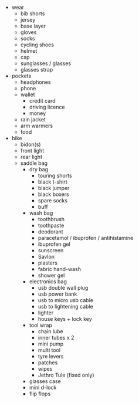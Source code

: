 * wear
    * bib shorts
    * jersey
    * base layer
    * gloves
    * socks
    * cycling shoes
    * helmet
    * cap
    * sunglasses / glasses
    * glasses strap
* pockets
    * headphones
    * phone
    * wallet
      * credit card
      * driving licence
      * money
    * rain jacket 
    * arm warmers
    * food
* bike
    * bidon(s)
    * front light
    * rear light
    * saddle bag
      * dry bag
        * touring shorts
        * black t-shirt
        * black jumper
        * black boxers
        * spare socks
        * buff
      * wash bag
        * toothbrush
        * toothpaste
        * deodorant
        * paracetamol / ibuprofen / antihistamine 
        * ibuprofen gel
        * sunscreen
        * Savlon
        * plasters
        * fabric hand-wash
        * shower gel
      * electronics bag
        * usb double wall plug
        * usb power bank
        * usb to micro usb cable
        * usb to lightening cable
        * lighter
        * house keys + lock key
      * tool wrap
        * chain lube
        * inner tubes x 2
        * mini pump
        * multi tool
        * tyre levers
        * patches
        * wipes
        * Jethro Tule (fixed only)
      * glasses case
      * mini d-lock
      * flip flops
